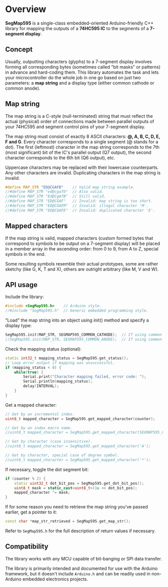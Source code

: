 # Overview

**SegMap595** is a single-class embedded-oriented Arduino-friendly C++ library
for mapping the outputs of a **74HC595 IC** to the segments of a **7-segment display**.

## Concept

Usually, outputting characters (glyphs) to a 7-segment display involves forming all corresponding bytes
(sometimes called "bit masks" or patterns) in advance and hard-coding them. This library automates
the task and lets your microcontroller do the whole job in one go based on just two parameters:
a **map string** and a display type (either common cathode or common anode).

## Map string

The map string is a C-style (null-terminated) string that must reflect the actual (physical) order
of connections made between parallel outputs of your 74HC595 and segment control pins of your 7-segment display.

The map string must consist of exactly 8 ASCII characters: **@, A, B, C, D, E, F and G**. Every character
corresponds to a single segment (@ stands for a dot). The first (leftmost) character in the map string
corresponds to the 7th (most significant) bit of the IC's parallel output (Q7 output), the second
character corresponds to the 6th bit (Q6 output), etc.

Uppercase characters may be replaced with their lowercase counterparts. Any other characters are invalid.
Duplicating characters in the map string is invalid.

```cpp
#define MAP_STR "ED@CGAFB"    // Valid map string example.
//#define MAP_STR "ed@cgafb"  // Also valid.
//#define MAP_STR "Ed@CgAfB"  // Still valid.
//#define MAP_STR "ED@CGAF"   // Invalid: map string is too short.
//#define MAP_STR "ED@CGAFM"  // Invalid: illegal character 'M'.
//#define MAP_STR "ED@CGAFE"  // Invalid: duplicated character 'E'.
```

## Mapped characters

If the map string is valid, mapped characters (custom formed bytes that correspond to symbols to be output
on a 7-segment display) will be placed in a member array in the ascending order: from 0 to 9, from A to Z,
special symbols in the end.

Some resulting symbols resemble their actual prototypes, some are rather sketchy (like G, K, T and X),
others are outright arbitrary (like M, V and W).

## API usage

Include the library:
```cpp
#include <SegMap595.h>    // Arduino style.
//#include "SegMap595.h"  // Generic embedded programming style.
```

"Load" the map string into an object using init() method and specify a display type:
```cpp
SegMap595.init(MAP_STR, SEGMAP595_COMMON_CATHODE);  // If using common cathode display.
//SegMap595.init(MAP_STR, SEGMAP595_COMMON_ANODE);  // If using common anode display.
```

Check the mapping status (optional):
```cpp
static int32_t mapping_status = SegMap595.get_status();
// Loop error output if mapping was unsuccessful.
if (mapping_status < 0) {
    while(true) {
        Serial.print("Character mapping failed, error code: ");
        Serial.println(mapping_status);
        delay(INTERVAL);
    }
}
```

Get a mapped character:
```cpp
// Get by an incremental index.
uint8_t mapped_character = SegMap595.get_mapped_character(counter);

// Get by an index macro name.
//uint8_t mapped_character = SegMap595.get_mapped_character(SEGMAP595_CHAR_A);

// Get by character (case insensitive).
//uint8_t mapped_character = SegMap595.get_mapped_character('A');

// Get by character, special case of degree symbol.
//uint8_t mapped_character = SegMap595.get_mapped_character('*');
```

If necessary, toggle the dot segment bit:

```cpp
if (counter % 2) {
    static uint32_t dot_bit_pos = SegMap595.get_dot_bit_pos();
    uint8_t mask = static_cast<uint8_t>(1u << dot_bit_pos);
    mapped_character ^= mask;
}
```

If for some reason you need to retrieve the map string you've passed earlier, get a pointer to it:
```cpp
const char *map_str_retrieved = SegMap595.get_map_str();
```

Refer to `SegMap595.h` for the full description of return values if necessary.

## Compatibility

The library works with any MCU capable of bit-banging or SPI data transfer.

The library is primarily intended and documented for use with the Arduino framework, but it doesn't
include `Arduino.h` and can be readily used in non-Arduino embedded electronics projects. 
